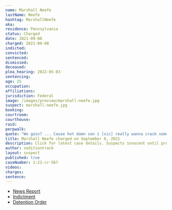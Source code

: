 ```yaml
---
name: Marshall Neefe
lastName: Neefe
hashtag: MarshallNeefe
aka:
residence: Pennsylvania
status: Charged
date: 2021-09-08
charged: 2021-09-08
indicted:
convicted:
sentenced:
dismissed:
deceased:
plea_hearing: 2022-05-03
sentencing:
age: 25
occupation:
affiliations:
jurisdiction: Federal
image: /images/preview/marshall-neefe.jpg
suspect: marshall-neefe.jpg
booking:
courtroom:
courthouse:
raid:
perpwalk:
quote: "We goin? ... Cause hot damn son i [sic] really wanna crack some commie skulls."
title: Marshall Neefe charged on September 8, 2021
description: Click for latest case details. Suspects innocent until proven guilty.
author: seditiontrack
layout: suspect
published: true
caseNumber: 1:21-cr-567
videos:
charges:
sentence:
---
```


- [News Report](https://www.mcall.com/news/pennsylvania/mc-nws-pa-men-charged-capitol-attack-20210914-mpvo6vsozfb3zjlyochwtgndye-story.html)
- [Indictment](https://www.justice.gov/usao-dc/case-multi-defendant/file/1432686/download)
- [Detention Order](https://extremism.gwu.edu/sites/g/files/zaxdzs2191/f/Marshall%20Neefe%20Government%20Opposition%20to%20Motion%20to%20Appeal%20Detention%20Order.pdf)
